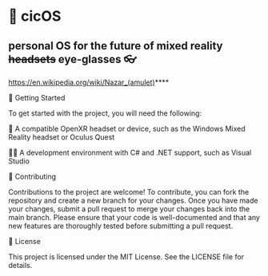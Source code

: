 # 🧿 cicOS 
## personal OS for the future of mixed reality ~~headsets~~ eye-glasses 👓
https://en.wikipedia.org/wiki/Nazar_(amulet)****

🚀 Getting Started

To get started with the project, you will need the following:

🤖 A compatible OpenXR headset or device, such as the Windows Mixed Reality headset or Oculus Quest

👨‍💻 A development environment with C# and .NET support, such as Visual Studio

👥 Contributing

Contributions to the project are welcome! To contribute, you can fork the repository and create a new branch for your changes. Once you have made your changes, submit a pull request to merge your changes back into the main branch. Please ensure that your code is well-documented and that any new features are thoroughly tested before submitting a pull request.

📄 License

This project is licensed under the MIT License. See the LICENSE file for details.
